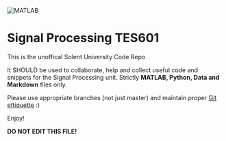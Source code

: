 ![MATLAB](https://external-content.duckduckgo.com/iu/?u=https%3A%2F%2Fudemy-images.udemy.com%2Fcourse%2F750x422%2F600508_f83e_4.jpg&f=1&nofb=1)
# Signal Processing TES601
This is the unoffical Solent University Code Repo.

It SHOULD be used to collaborate, help and collect useful code and snippets for the Signal Processing unit.
Strictly **MATLAB, Python, Data and Markdown** files only.

Please use appropriate branches (not just master) and maintain proper [Git ettiquette](https://guides.github.com/) :)

Enjoy!

**DO NOT EDIT THIS FILE!**
